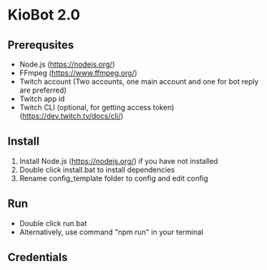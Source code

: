 # KioBot 2.0

## Prerequsites
- Node.js (https://nodejs.org/)
- FFmpeg (https://www.ffmpeg.org/)
- Twitch account (Two accounts, one main account and one for bot reply are preferred)
- Twitch app id 
- Twitch CLI (optional, for getting access token) (https://dev.twitch.tv/docs/cli/)

## Install 
1. Install Node.js (https://nodejs.org/) if you have not installed
2. Double click install.bat to install dependencies
3. Rename config_template folder to config and edit config

## Run
- Double click run.bat
- Alternatively, use command "npm run" in your terminal

## Credentials
